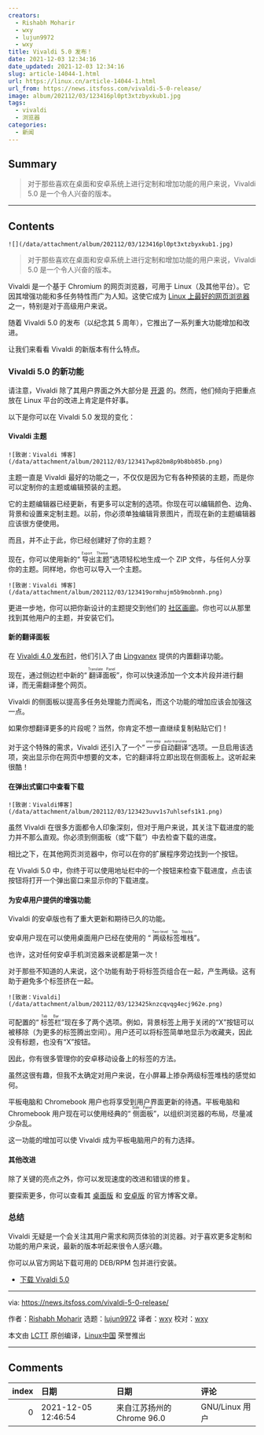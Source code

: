 ```yaml
---
creators:
  - Rishabh Moharir
  - wxy
  - lujun9972
  - wxy
title: Vivaldi 5.0 发布！
date: 2021-12-03 12:34:16
date_updated: 2021-12-03 12:34:16
slug: article-14044-1.html
url: https://linux.cn/article-14044-1.html
url_from: https://news.itsfoss.com/vivaldi-5-0-release/
image: album/202112/03/123416pl0pt3xtzbyxkub1.jpg
tags:
  - vivaldi
  - 浏览器
categories:
  - 新闻
---
```


## Summary

> 对于那些喜欢在桌面和安卓系统上进行定制和增加功能的用户来说，Vivaldi 5.0 是一个令人兴奋的版本。

***

<!-- more -->

## Contents

`![](/data/attachment/album/202112/03/123416pl0pt3xtzbyxkub1.jpg)`

> 
> 对于那些喜欢在桌面和安卓系统上进行定制和增加功能的用户来说，Vivaldi 5.0 是一个令人兴奋的版本。
> 
> 
> 

Vivaldi 是一个基于 Chromium 的网页浏览器，可用于 Linux（及其他平台）。它因其增强功能和多任务特性而广为人知。这使它成为 [Linux 上最好的网页浏览器](https://itsfoss.com/best-browsers-ubuntu-linux/#:~:text=Mozilla%20Firefox&text=Firefox%20is%20the%20default%20web%20browser%20for%20most%20Linux%20distributions.) 之一，特别是对于高级用户来说。

随着 Vivaldi 5.0 的发布（以纪念其 5 周年），它推出了一系列重大功能增加和改进。

让我们来看看 Vivaldi 的新版本有什么特点。

### Vivaldi 5.0 的新功能

请注意，Vivaldi 除了其用户界面之外大部分是 [开源](https://vivaldi.com/source/) 的。然而，他们倾向于把重点放在 Linux 平台的改进上肯定是件好事。

以下是你可以在 Vivaldi 5.0 发现的变化：

#### Vivaldi 主题

`![致谢：Vivaldi 博客](/data/attachment/album/202112/03/123417wp82bm8p9b8bb85b.png)`

主题一直是 Vivaldi 最好的功能之一，不仅仅是因为它有各种预装的主题，而是你可以定制你的主题或编辑预装的主题。

它的主题编辑器已经更新，有更多可以定制的选项。你现在可以编辑颜色、边角、背景和设置来定制主题。以前，你必须单独编辑背景图片，而现在新的主题编辑器应该很方便使用。

而且，并不止于此，你已经创建好了你的主题？

现在，你可以使用新的“<ruby> 导出主题 <rt>  Export Theme </rt></ruby>”选项轻松地生成一个 ZIP 文件，与任何人分享你的主题。同样地，你也可以导入一个主题。

`![致谢：Vivaldi 博客](/data/attachment/album/202112/03/123419ormhujm5b9mobnmh.png)`

更进一步地，你可以把你新设计的主题提交到他们的 [社区画廊](https://themes.vivaldi.net)。你也可以从那里找到其他用户的主题，并安装它们。

#### 新的翻译面板

在 [Vivaldi 4.0 发布时](https://news.itsfoss.com/vivaldi-4-0-release/)，他们引入了由 [Lingvanex](https://lingvanex.com) 提供的内置翻译功能。

现在，通过侧边栏中新的“<ruby> 翻译面板 <rt>  Translate Panel </rt></ruby>”，你可以快速添加一个文本片段并进行翻译，而无需翻译整个网页。

Vivaldi 的侧面板以提高多任务处理能力而闻名，而这个功能的增加应该会加强这一点。

如果你想翻译更多的片段呢？当然，你肯定不想一直继续复制粘贴它们！

对于这个特殊的需求，Vivaldi 还引入了一个“<ruby> 一步自动翻译 <rt>  one-step auto-translate </rt></ruby>”选项。一旦启用该选项，突出显示你在网页中想要的文本，它的翻译将立即出现在侧面板上。这听起来很酷！

#### 在弹出式窗口中查看下载

`![致谢：Vivaldi博客](/data/attachment/album/202112/03/123423uvv1s7uhlsefs1k1.png)`

虽然 Vivaldi 在很多方面都令人印象深刻，但对于用户来说，其关注下载进度的能力并不那么直观。你必须到侧面板（或“下载”）中去检查下载的进度。

相比之下，在其他网页浏览器中，你可以在你的扩展程序旁边找到一个按钮。

在 Vivaldi 5.0 中，你终于可以使用地址栏中的一个按钮来检查下载进度，点击该按钮将打开一个弹出窗口来显示你的下载进度。

#### 为安卓用户提供的增强功能

Vivaldi 的安卓版也有了重大更新和期待已久的功能。

安卓用户现在可以使用桌面用户已经在使用的 “<ruby> 两级标签堆栈 <rt>  Two-level Tab Stacks </rt></ruby>”。

也许，这对任何安卓手机浏览器来说都是第一次！

对于那些不知道的人来说，这个功能有助于将标签页组合在一起，产生两级。这有助于避免多个标签挤在一起。

`![致谢：Vivaldi](/data/attachment/album/202112/03/123425knzcqvqg4ecj962e.png)`

可配置的“<ruby> 标签栏 <rt>  Tab Bar </rt></ruby>”现在多了两个选项。例如，背景标签上用于关闭的“X”按钮可以被移除（为更多的标签腾出空间）。用户还可以将标签简单地显示为收藏夹，因此没有标题，也没有“X”按钮。

因此，你有很多管理你的安卓移动设备上的标签的方法。

虽然这很有趣，但我不太确定对用户来说，在小屏幕上掺杂两级标签堆栈的感觉如何。

平板电脑和 Chromebook 用户也将享受到用户界面更新的待遇。平板电脑和 Chromebook 用户现在可以使用经典的“<ruby> 侧面板 <rt>  Side Panel </rt></ruby>”，以组织浏览器的布局，尽量减少杂乱。

这一功能的增加可以使 Vivaldi 成为平板电脑用户的有力选择。

#### 其他改进

除了关键的亮点之外，你可以发现速度的改进和错误的修复。

要探索更多，你可以查看其 [桌面版](https://vivaldi.com/blog/vivaldi-5-0-desktop-themes-translate-panel/) 和 [安卓版](https://vivaldi.com/blog/vivaldi-on-android-gets-worlds-first-two-rows-of-mobile-browser-tabs/) 的官方博客文章。

### 总结

Vivaldi 无疑是一个会关注其用户需求和网页体验的浏览器。对于喜欢更多定制和功能的用户来说，最新的版本听起来很令人感兴趣。

你可以从官方网站下载可用的 DEB/RPM 包并进行安装。

* [下载 Vivaldi 5.0](https://vivaldi.com/download/)

---

via: <https://news.itsfoss.com/vivaldi-5-0-release/>

作者：[Rishabh Moharir](https://news.itsfoss.com/author/rishabh/) 选题：[lujun9972](https://github.com/lujun9972) 译者：[wxy](https://github.com/wxy) 校对：[wxy](https://github.com/wxy)

本文由 [LCTT](https://github.com/LCTT/TranslateProject) 原创编译，[Linux中国](https://linux.cn/) 荣誉推出

***

## Comments

|   index | 日期                | 日期                                      | 评论                                                                                             |
|--------:|:--------------------|:------------------------------------------|:-------------------------------------------------------------------------------------------------|
|       0 | 2021-12-05 12:46:54 | 来自江苏扬州的 Chrome 96.0|GNU/Linux 用户 | Vivaldi的翻译功能有毒，就这么说吧，我现在用的是Vivaldi，它老是想把当前这篇文章翻译成阿尔巴尼亚语 |
